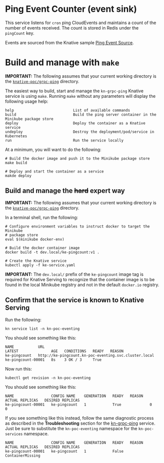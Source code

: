 # Ping Event Counter (event sink)

This service listens for `cron` ping CloudEvents and maintains a count of the number of events received. The count is 
stored in Redis under the `pingCount` key.

Events are sourced from the Knative sample [Ping Event Source](ping-source.md).

# Build and manage with `make`

**IMPORTANT:** The following assumes that your current working directory is the [`knative-poc/grpc-ping`](../grpc-ping)
directory.

The easiest way to build, start and manage the `kn-grpc-ping` Knative service is using `make`. Running `make` without any
parameters will display the following usage help:

```text
help                           List of available commands
build                          Build the ping server container in the Minikube package store
deploy                         Deploy the container as a Knative service
undeploy                       Destroy the deployment/pod/service in Kubernetes
run                            Run the service locally
```

At a minimum, you will want to do the following:

```shell
# Build the docker image and push it to the Minikube package store 
make build

# Deploy and start the container as a service
makde deploy
```

## Build and manage the ~~hard~~ expert way

**IMPORTANT:** The following assumes that your current working directory is the [`knative-poc/grpc-ping`](../grpc-ping)
directory.

In a terminal shell, run the following:

```shell
# Configure environment variables to instruct docker to target the Minikube
# package store
eval $(minikube docker-env)

# Build the docker container image
docker build -t dev.local/ke-pingcount:v1 .

# Create the Knative service  
kubectl apply -f ke-service.yaml
```

**IMPORTANT:** The `dev.local/` prefix of the `ke-pingcount` image tag is required for Knative Serving to recognize
that the container image is to be found in the local Minikube registry and not in the default `docker.io` registry.

## Confirm that the service is known to Knative Serving

Run the following:

```shell
kn service list -n kn-poc-eventing
```

You should see something like this:

```text
NAME           URL                                                     LATEST               AGE   CONDITIONS   READY   REASON
ke-pingcount   http://ke-pingcount.kn-poc-eventing.svc.cluster.local   ke-pingcount-00001   8s    3 OK / 3     True
```

Now run this:

```shell
kubectl get revision -n kn-poc-eventing
```

You should see something like this:

```text
NAME                 CONFIG NAME    GENERATION   READY   REASON   ACTUAL REPLICAS   DESIRED REPLICAS
ke-pingcount-00001   ke-pingcount   1            True             0                 0
```

If you see something like this instead, follow the same diagnostic process as described in the **Troubleshooting** 
section for the [kn-grpc-ping](svc-grpc.md) service. Just be sure to substitute the `kn-poc-eventing` namespace for the
`kn-poc-services` namespace.

```text
NAME                 CONFIG NAME    GENERATION   READY   REASON   ACTUAL REPLICAS   DESIRED REPLICAS
ke-pingcount-00001   ke-pingcount   1            False   ContainerMissing
```
